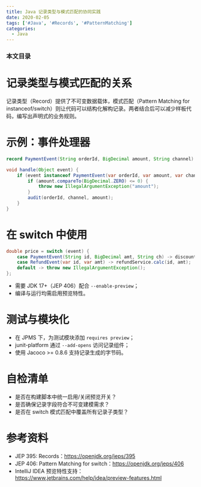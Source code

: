 ```yaml
---
title: Java 记录类型与模式匹配的协同实践
date: 2020-02-05
tags: ['#Java', '#Records', '#PatternMatching']
categories:
  - Java
---
```


### 本文目录
<!-- toc -->

# 记录类型与模式匹配的关系
记录类型（Record）提供了不可变数据载体，模式匹配（Pattern Matching for instanceof/switch）则让代码可以结构化解构记录。两者结合后可以减少样板代码，编写出声明式的业务规则。

# 示例：事件处理器
```java
record PaymentEvent(String orderId, BigDecimal amount, String channel) {}

void handle(Object event) {
    if (event instanceof PaymentEvent(var orderId, var amount, var channel)) {
        if (amount.compareTo(BigDecimal.ZERO) <= 0) {
            throw new IllegalArgumentException("amount");
        }
        audit(orderId, channel, amount);
    }
}
```

# 在 switch 中使用
```java
double price = switch (event) {
    case PaymentEvent(String id, BigDecimal amt, String ch) -> discountService.calc(id, ch, amt);
    case RefundEvent(var id, var amt) -> refundService.calc(id, amt);
    default -> throw new IllegalArgumentException();
};
```
- 需要 JDK 17+（JEP 406）配合 `--enable-preview`；
- 编译与运行均需启用预览特性。

# 测试与模块化
- 在 JPMS 下，为测试模块添加 `requires preview`；
- junit-platform 通过 `--add-opens` 访问记录组件；
- 使用 Jacoco >= 0.8.6 支持记录生成的字节码。

# 自检清单
- 是否在构建脚本中统一启用/关闭预览开关？
- 是否确保记录字段符合不可变建模需求？
- 是否在 switch 模式匹配中覆盖所有记录子类型？

# 参考资料
- JEP 395: Records：https://openjdk.org/jeps/395
- JEP 406: Pattern Matching for switch：https://openjdk.org/jeps/406
- IntelliJ IDEA 预览特性支持：https://www.jetbrains.com/help/idea/preview-features.html
